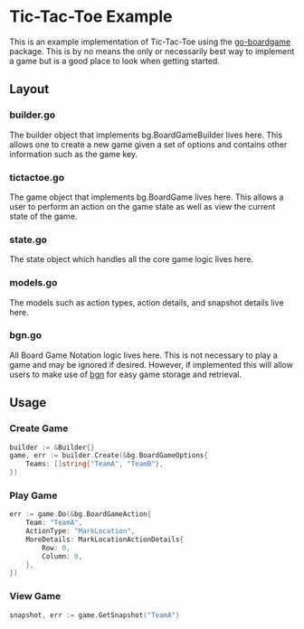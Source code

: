 # Tic-Tac-Toe Example

This is an example implementation of Tic-Tac-Toe using the [go-boardgame](https://github.com/quibbble/go-boardgame) package. This is by no means the only or necessarily best way to implement a game but is a good place to look when getting started.

## Layout

### builder.go

The builder object that implements bg.BoardGameBuilder lives here. This allows one to create a new game given a set of options and contains other information such as the game key.

### tictactoe.go

The game object that implements bg.BoardGame lives here. This allows a user to perform an action on the game state as well as view the current state of the game.

### state.go

The state object which handles all the core game logic lives here.

### models.go

The models such as action types, action details, and snapshot details live here.

### bgn.go

All Board Game Notation logic lives here. This is not necessary to play a game and may be ignored if desired. However, if implemented this will allow users to make use of [bgn](https://github.com/quibbble/go-boardgame/tree/main/pkg/bgn) for easy game storage and retrieval.

## Usage

### Create Game

```go
builder := &Builder{}
game, err := builder.Create(&bg.BoardGameOptions{
    Teams: []string{"TeamA", "TeamB"},
})
```

### Play Game

```go
err := game.Do(&bg.BoardGameAction{
    Team: "TeamA",
    ActionType: "MarkLocation",
    MoreDetails: MarkLocationActionDetails{
        Row: 0,
        Column: 0,
    },
})
```

### View Game

```go
snapshot, err := game.GetSnapshot("TeamA")
```

